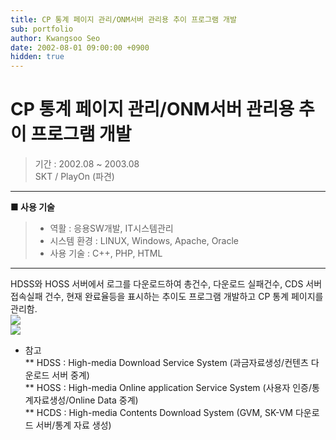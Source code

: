 ```yaml
---
title: CP 통계 페이지 관리/ONM서버 관리용 추이 프로그램 개발
sub: portfolio
author: Kwangsoo Seo
date: 2002-08-01 09:00:00 +0900
hidden: true
---
```


# CP 통계 페이지 관리/ONM서버 관리용 추이 프로그램 개발
> 기간 : 2002.08 ~ 2003.08  
> SKT / PlayOn (파견)

---

**■ 사용 기술**

>  * 역활 : 응용SW개발, IT시스템관리
>  * 시스템 환경 : LINUX, Windows, Apache, Oracle
>  * 사용 기술 : C++, PHP, HTML

---

HDSS와 HOSS 서버에서 로그를 다운로드하여 총건수, 다운로드 실패건수, CDS 서버 접속실패 건수, 현재 완료율등을 표시하는 추이도 프로그램 개발하고 CP 통계 페이지를 관리함.   
<img src="https://monoslab.github.io/assets/img/portfolio/HDSS_01.png">   
<img src="https://monoslab.github.io/assets/img/portfolio/HDSS_02.png">   

* 참고   
** HDSS : High-media Download Service System (과금자료생성/컨텐츠 다운로드 서버 중계)   
** HOSS : High-media Online application Service System (사용자 인증/통계자료생성/Online Data 중계)   
** HCDS : High-media Contents Download System (GVM, SK-VM 다운로드 서버/통계 자료 생성)   
